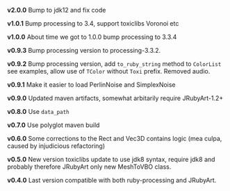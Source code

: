 **v2.0.0** Bump to jdk12 and fix code 

**v1.0.1** Bump processing to 3.4, support toxiclibs Voronoi etc

**v1.0.0** About time we got to 1.0.0 bump processing to 3.3.4

**v0.9.3** Bump processing version to processing-3.3.2.

**v0.9.2** Bump processing version, add `to_ruby_string` method to `ColorList` see examples, allow use of `TColor` without `Toxi` prefix. Removed audio.

**v0.9.1** Make it easier to load PerlinNoise and SimplexNoise

**v0.9.0** Updated maven artifacts, somewhat arbitarily require JRubyArt-1.2+

**v0.8.0** Use `data_path`

**v0.7.0** Use polyglot maven build

**v0.6.0** Some corrections to the Rect and Vec3D contains logic (mea culpa, caused by injudicious refactoring)

**v0.5.0** New version toxiclibs update to use jdk8 syntax, require jdk8 and probably therefore JRubyArt only new MeshToVBO class.

**v0.4.0** Last version compatible with both ruby-processing and JRubyArt.
